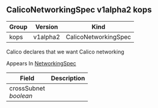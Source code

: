 ## CalicoNetworkingSpec v1alpha2 kops

Group        | Version     | Kind
------------ | ---------- | -----------
kops | v1alpha2 | CalicoNetworkingSpec



Calico declares that we want Calico networking

<aside class="notice">
Appears In  <a href="#networkingspec-v1alpha2-kops">NetworkingSpec</a> </aside>

Field        | Description
------------ | -----------
crossSubnet <br /> *boolean*    | 

